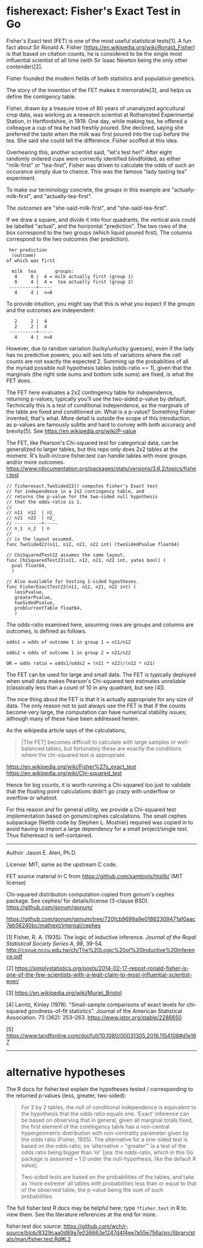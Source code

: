 fisherexact: Fisher's Exact Test in Go
===========

Fisher's Exact test (FET) is one of the most useful
statistical tests[1]. A fun fact about Sir Ronald A. Fisher
(https://en.wikipedia.org/wiki/Ronald_Fisher) is that
based on citation counts, he is considered to be
the single most influential scientist of all time
(with Sir Isaac Newton being the only other contender)[2].

Fisher founded the modern fields of both statistics 
and population genetics.

The story of the invention of the FET makes it memorable[3],
and helps us define the contigency table.

Fisher, drawn by a treasure trove of 80 years of
unanalyzed agricultural crop data, was working 
as a research scientist at Rothamsted
Experimental Station, in Hertfordshire, in 1919. One
day, while making tea, he offered a colleague a cup
of tea he had freshly poured. She declined, saying 
she preferred the taste when the milk was first poured
into the cup before the tea. She said she could
tell the difference. Fisher scoffed at this idea.

Overhearing this, another scientist said, "let's 
test her!" After eight randomly ordered cups
were correctly identified blindfolded, as either
"milk-first" or "tea-first", Fisher was driven to 
calculate the odds of such an occurance simply due to chance. 
This was the famous "lady tasting tea" experiment.

To make our terminology concrete, the _groups_ in this
example are "actually-milk-first", and "actually-tea-first".

The _outcomes_ are "she-said-milk-first", and "she-said-tea-first".

If we draw a square, and divide it into four quadrants,
the vertical axis could be labelled "actual", and the
horizontal "prediction". The two rows of the box
correspond to the two groups (which liquid poured first). 
The columns correspond to the two outcomes (her prediction).

~~~
 her prediction 
  (outcome)
of which was first

  milk  tea       groups:
   4     0 |  4 = milk actually first (group 1)
   0     4 |  4 =  tea actually first (group 2)
 ----------+-----
   4     4 |  n=8

~~~

To provide intuition, you might say that this
is what you expect if the groups and the
outcomes are independent:

~~~
   2     2 |  4
   2     2 |  4
 ----------+-----
   4     4 |  n=8
~~~
However, due to random variation (lucky/unlucky
guesses), even if the lady
has no predictive powers, you will see lots of variations
where the cell counts are not exactly the
expected 2. Summing up the probablities of
all the myriad possible null hypothesis tables (odds-ratio == 1),
given that the marginals (the right side sums
and bottom side sums) are fixed, is what the FET does.

The FET here evaluates a 2x2 contingency table for independence,
returning p-values; typically you'll use the two-sided
p-value by default. Technically this is a test of
conditional independence, as the marginals of the
table are fixed and conditioned on. What is a p-value?
Something Fisher invented, that's what. More detail is
outside the scope of this introduction, as p-values are
famously subtle and hard to convey with both 
accuracy and brevity[5]. See https://en.wikipedia.org/wiki/P-value

The FET, like Pearson's Chi-squared test for
categorical data, can be generalized to larger tables,
but this repo only does 2x2 tables at the moment.
R's built-in/core fisher.test can handle tables
with more groups and/or more outcomes.
https://www.rdocumentation.org/packages/stats/versions/3.6.2/topics/fisher.test

~~~
// fisherexact.TwoSided22() computes Fisher's Exact test
// for independence in a 2x2 contingency table, and
// returns the p-value for the two-sided null hypothesis
// that the odds-ratio is 1.
//
// n11  n12  | n1_
// n21  n22  | n2_
// ----------+-----
// n_1  n_2  | n
//
// is the layout assumed.
func TwoSided22(n11, n12, n21, n22 int) (twoSidedPvalue float64)

// ChiSquaredTest22 assumes the same layout.
func ChiSquaredTest22(n11, n12, n21, n22 int, yates bool) (
  pval float64,
  )
  
// Also available for testing 1-sided hypotheses.
func FisherExactTest22(n11, n12, n21, n22 int) (
   lessPvalue, 
   greaterPvalue, 
   twoSidedPvalue, 
   probCurrentTable float64,
   )
~~~

The odds-ratio examined here, assuming rows are groups
and columns are outcomes, is defined as follows.

~~~
odds1 = odds of outcome 1 in group 1 = n11/n12

odds2 = odds of outcome 1 in group 2 = n21/n22

OR = odds ratio = odds1/odds2 = (n11 * n22)/(n12 * n21)
~~~

The FET can be used for large and small data. 
The FET is typically deployed when small data 
makes Pearson's Chi-squared test estimates unreliable
(classically less than a count of 10 in any
quadrant, but see [4]). 

The nice thing about the FET is that it is actually appropriate 
for any size of data. The only reason not to
just always use the FET is that if the counts become very large,
the computation can have numerical stability issues;
although many of these have been addressed herein.

As the wikipedia article says of the calculations,

> [The FET] becomes difficult to calculate with 
> large samples or well-balanced tables, but 
> fortunately these are exactly the conditions 
> where the chi-squared test is appropriate.

https://en.wikipedia.org/wiki/Fisher%27s_exact_test
https://en.wikipedia.org/wiki/Chi-squared_test

Hence for big counts, it is worth running a
Chi-squared too just to validate that the 
floating point calculations didn't go crazy
with underflow or overflow or whatnot.

For this reason and for general utility, we 
provide a Chi-squared test implementation
based on gonum/cephes calculations. The small
cephes subpackage (Netlib code by Stephen L. Moshier) 
required was copied in to avoid having to import
a large dependency for a small project/single test.
Thus fisherexact is self-contained.

----
Author: Jason E. Aten, Ph.D.

License: MIT, same as the upstream C code. 

FET source material in C from https://github.com/samtools/htslib/ (MIT license)

Chi-squared distribution computation copied from gonum's
cephes package. See cephes/ for details/license (3-clause BSD).
https://github.com/gonum/gonum/

https://github.com/gonum/gonum/tree/720fcb9699a9e01862309471af0aac7eb56240bc/mathext/internal/cephes

[1] Fisher, R. A. (1935).  The logic of inductive inference.  _Journal
 of the Royal Statistical Society Series A_, *98*, 39-54.
http://csyue.nccu.edu.tw/ch/The%20Logic%20of%20Inductive%20Inference.pdf

[2] https://simplystatistics.org/posts/2014-02-17-repost-ronald-fisher-is-one-of-the-few-scientists-with-a-legit-claim-to-most-influential-scientist-ever/

[3] https://en.wikipedia.org/wiki/Muriel_Bristol

[4] Larntz, Kinley (1978). "Small-sample comparisons of exact levels for chi-squared goodness-of-fit statistics". Journal of the American Statistical Association. 73 (362): 253–263.
https://www.jstor.org/stable/2286650

[5] https://www.tandfonline.com/doi/full/10.1080/00031305.2016.1154108#d1e167

------
# alternative hypotheses

The R docs for fisher.test explain the hypotheses tested /
corresponding to the returned p-values (less, greater,
two-sided):

> For 2 by 2 tables, the null of conditional independence is
> equivalent to the hypothesis that the odds ratio equals one.
> ‘Exact’ inference can be based on observing that in general, given
> all marginal totals fixed, the first element of the contingency
> table has a non-central hypergeometric distribution with
> non-centrality parameter given by the odds ratio (Fisher, 1935).
> The alternative for a one-sided test is based on the odds ratio,
> so ‘alternative = "greater"’ is a test of the odds ratio being
> bigger than ‘or’ [jea: the odds-ratio, which in this Go package is 
> assumed = 1.0 under the null-hypothesis, like the default R value].
>
> Two-sided tests are based on the probabilities of the tables, and
> take as ‘more extreme’ all tables with probabilities less than or
> equal to that of the observed table, the p-value being the sum of
> such probabilities.

The full fisher.test R docs may be helpful here; type `?fisher.test`
in R to view them. See the literature references at the end for more.

fisher.test doc source: https://github.com/wch/r-source/blob/8329caa0d89a7e036663e1247d4f4ee7a55e756a/src/library/stats/man/fisher.test.Rd#L2

